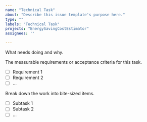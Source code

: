 ```yaml
---
name: "Technical Task"
about: "Describe this issue template's purpose here."
type: ""
labels: "Technical Task"
projects: "EnergySavingCostEstimator"
assignees: ''

---
```


What needs doing and why.

The measurable requirements or acceptance criteria for this task.
- [ ] Requirement 1 
- [ ] Requirement 2
- [ ] …

Break down the work into bite-sized items.

- [ ] Subtask 1
- [ ] Subtask 2
- [ ] ...
